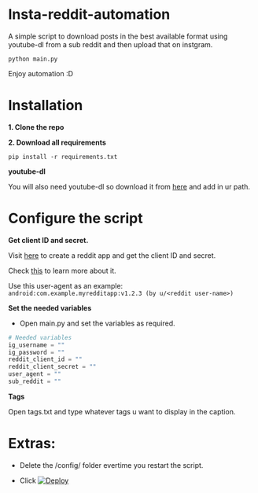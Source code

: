 # Insta-reddit-automation
A simple script to download posts in the best available format using youtube-dl from a sub reddit and then upload that on instgram.

    python main.py
Enjoy automation :D
# Installation
**1. Clone the repo**

**2. Download all requirements**
  
    pip install -r requirements.txt
**youtube-dl**

You will also need youtube-dl so download it from [here](http://ytdl-org.github.io/youtube-dl/download.html)
and add in ur path.



# Configure the script
**Get client ID and secret.**

Visit [here](https://www.reddit.com/prefs/apps/) to create a reddit app and get the client ID and secret.

Check [this](https://praw.readthedocs.io/en/stable/getting_started/quick_start.html) to learn more about it.

Use this user-agent as an example: `android:com.example.myredditapp:v1.2.3 (by u/<reddit user-name>)`

**Set the needed variables**
* Open main.py and set the variables as required.
  
```python
# Needed variables  
ig_username = ""
ig_password = ""
reddit_client_id = ""
reddit_client_secret = ""
user_agent = ""  
sub_reddit = ""
```
**Tags**

Open tags.txt and type whatever tags u want to display in the caption.
# Extras:
* Delete the /config/ folder evertime you restart the script.

- Click  [![Deploy](https://www.herokucdn.com/deploy/button.svg)](https://heroku.com/deploy?template=https://github.com/pmbeman/Insta-reddit-automation)
